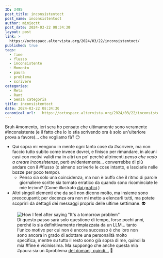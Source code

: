 ```yaml
---
ID: 3485
post_title: inconsistentoct
post_name: inconsistentoct
author: minioctt
post_date: 2024-03-22 08:34:30
layout: post
link: >
  https://octospacc.altervista.org/2024/03/22/inconsistentoct/
published: true
tags:
  - fine
  - flusso
  - inconsistente
  - Momento
  - paura
  - problema
  - scrivere
categories:
  - Meta
  - Rant
  - Senza categoria
title: inconsistentoct
date: 2024-03-22 08:34:30
canonical_url:   https://octospacc.altervista.org/2024/03/22/inconsistentoct/
---
```

<!-- wp:paragraph -->
<p>Bruh #momento, ieri sera ho pensato che ultimamente sono veramente #inconsistente (e il fatto che io lo stia scrivendo ora è solo un'ulteriore prova a favore)... che vogliamo fà? 😶</p>
<!-- /wp:paragraph -->

<!-- wp:list -->
<ul><!-- wp:list-item -->
<li>Qui sopra mi vengono in mente ogni tanto cose da #scrivere, ma non faccio tutto subito come invece dovrei, e finisco per rimandare, in alcuni casi con motivi validi ma in altri un po' perché altrimenti <em>penso che vado a creare inconsistenze</em>, però evidentemente... converrebbe di più andare con il #flusso (o almeno scriverle le cose intanto, e lasciarle nelle bozze per poco tempo).<!-- wp:list -->
<ul><!-- wp:list-item -->
<li>Penso sia solo una coincidenza, ma non è buffo che il ritmo di parole giornaliere scritte sia tornato erratico da quando sono ricominciate le mie lezioni? (Come illustrato <a href="/microblog-mirror/dati-e-grafici-%f0%9f%93%8a%ef%b8%8f/">dai grafici</a>.)</li>
<!-- /wp:list-item --></ul>
<!-- /wp:list --></li>
<!-- /wp:list-item -->

<!-- wp:list-item -->
<li>Altri singoli elementi che da soli non dicono molto, ma insieme sono preoccupanti; per decenza ora non mi metto a elencarli tutti, ma potete scoprirli da dettagli dei messaggi proprio delle ultime settimane. 👽</li>
<!-- /wp:list-item --></ul>
<!-- /wp:list -->

<!-- wp:paragraph -->
<p></p>
<!-- /wp:paragraph -->

<!-- wp:image {"id":3487,"sizeSlug":"large","linkDestination":"none"} -->
<figure class="wp-block-image size-large"><img src="{{site.cdnurl}}/assets/uploads/2024/03/my-whisper7515729475235552388-320x384.jpg" alt="How I feel after saying &quot;It's a tomorrow problem&quot;" class="wp-image-3487"/><figcaption class="wp-element-caption">Di questo passo sarà solo questione di tempo, forse pochi anni, perché io sia definitivamente rimpiazzata da un LLM... tanto l'unico motivo per cui non è ancora successo è che loro non sono ancora in grado di adottare una personalità molto specifica, mentre su tutto il resto sono già sopra di me, quindi la mia #fine è vicinissima. Ma suppongo che anche questa mia #paura sia un #problema <a href="https://pin.it/6UyTDyWX8">del domani, quindi...</a> 🤫</figcaption></figure>
<!-- /wp:image -->